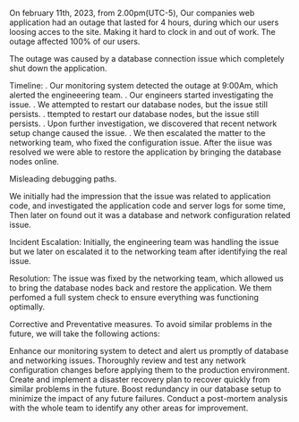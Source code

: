 On february 11th, 2023, from 2.00pm(UTC-5), Our companies web application had an outage that lasted for 4 hours, during which our users loosing acces to the site. Making it hard to clock in and out of work. The outage affected 100% of our users.

The outage was caused by a database connection issue which completely shut down the application.

Timeline:
. Our monitoring system detected the outage at 9:00Am, which alerted the   engineeering team.
. Our  engineers started investigating the issue.
. We attempted to restart our database nodes, but the issue still persists.
. ttempted to restart our database nodes, but the issue still persists.
. Upon further investigation, we discovered that recent network setup change caused the issue.
. We then escalated the matter to the networking team, who fixed the configuration issue. After the iisue was resolved we were able to restore the application by bringing the database nodes online.

Misleading debugging paths.

We initially had the impression that the issue was related to application code, and investigated the application code and server logs for some time, Then later on found out it was a database and  network configuration related issue.

Incident Escalation:
Initially, the engineering team was handling the issue but we later on escalated it to the networking team after identifying the real issue.

Resolution:
The issue was fixed by the networking team, which allowed us to bring the database nodes back and restore the application. We them perfomed a full system check to ensure everything was functioning optimally.

Corrective and Preventative measures.
To avoid similar problems in the future, we will take the following actions:

Enhance our monitoring system to detect and alert us promptly of database and networking issues.
Thoroughly review and test any network configuration changes before applying them to the production environment.
Create and implement a disaster recovery plan to recover quickly from similar problems in the future.
Boost redundancy in our database setup to minimize the impact of any future failures.
Conduct a post-mortem analysis with the whole team to identify any other areas for improvement.

